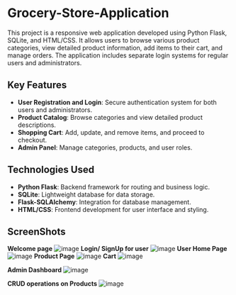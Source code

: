 # Grocery-Store-Application

This project is a responsive web application developed using Python Flask, SQLite, and HTML/CSS. It allows users to browse various product categories, view detailed product information, add items to their cart, and manage orders. The application includes separate login systems for regular users and administrators.

## Key Features

- **User Registration and Login**: Secure authentication system for both users and administrators.
- **Product Catalog**: Browse categories and view detailed product descriptions.
- **Shopping Cart**: Add, update, and remove items, and proceed to checkout.
- **Admin Panel**: Manage categories, products, and user roles.

## Technologies Used

- **Python Flask**: Backend framework for routing and business logic.
- **SQLite**: Lightweight database for data storage.
- **Flask-SQLAlchemy**: Integration for database management.
- **HTML/CSS**: Frontend development for user interface and styling.


## ScreenShots
  **Welcome page**
  ![image](https://github.com/rose-michelle-mathew/Grocery-Store-Application/assets/118926107/c6b24c45-c821-4555-b756-7cef27d5d9bb)
  **Login/ SignUp for user** 
  ![image](https://github.com/rose-michelle-mathew/Grocery-Store-Application/assets/118926107/b8e4997e-9d83-4281-9423-2611d7bfb703)
  **User Home Page**
  ![image](https://github.com/rose-michelle-mathew/Grocery-Store-Application/assets/118926107/c26c1560-4373-428f-a82d-e34f7cd1ba35)
  **Product Page**
  ![image](https://github.com/rose-michelle-mathew/Grocery-Store-Application/assets/118926107/819a96e1-a5df-459b-929a-d9ad986b70a5)
  **Cart**
  ![image](https://github.com/rose-michelle-mathew/Grocery-Store-Application/assets/118926107/fb68702c-5b92-424c-a461-b8daa0b78d32)

  **Admin Dashboard**
  ![image](https://github.com/rose-michelle-mathew/Grocery-Store-Application/assets/118926107/051ff899-230f-4cae-88b2-6404f8d438b2)

  **CRUD operations on Products**
  ![image](https://github.com/rose-michelle-mathew/Grocery-Store-Application/assets/118926107/04a0b7bb-3f8e-446b-b862-3ce6e271629a)






